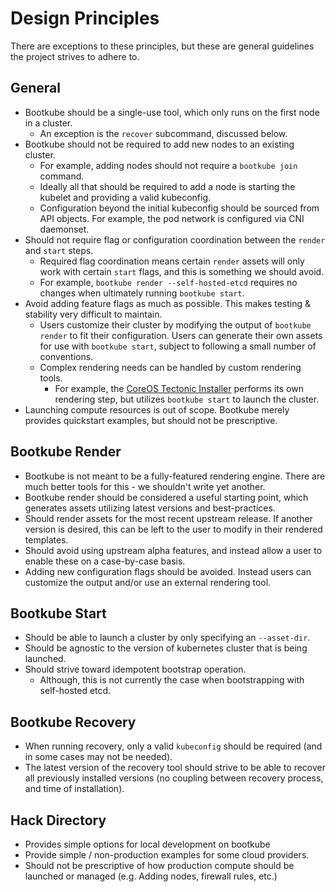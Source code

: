 # Design Principles

There are exceptions to these principles, but these are general guidelines the project strives to adhere to.

## General

- Bootkube should be a single-use tool, which only runs on the first node in a cluster.
    - An exception is the `recover` subcommand, discussed below.
- Bootkube should not be required to add new nodes to an existing cluster.
    - For example, adding nodes should not require a `bootkube join` command.
    - Ideally all that should be required to add a node is starting the kubelet and providing a valid kubeconfig.
    - Configuration beyond the initial kubeconfig should be sourced from API objects. For example, the pod network is configured via CNI daemonset.
- Should not require flag or configuration coordination between the `render` and `start` steps.
    - Required flag coordination means certain `render` assets will only work with certain `start` flags, and this is something we should avoid.
    - For example, `bootkube render --self-hosted-etcd` requires no changes when ultimately running `bootkube start`.
- Avoid adding feature flags as much as possible. This makes testing & stability very difficult to maintain.
    - Users customize their cluster by modifying the output of `bootkube render` to fit their configuration. Users can generate their own assets for use with `bootkube start`, subject to following a small number of conventions.
    - Complex rendering needs can be handled by custom rendering tools.
        - For example, the [CoreOS Tectonic Installer](https://github.com/coreos/tectonic-installer) performs its own rendering step, but utilizes `bootkube start` to launch the cluster.
- Launching compute resources is out of scope. Bootkube merely provides quickstart examples, but should not be prescriptive.

## Bootkube Render

- Bootkube is not meant to be a fully-featured rendering engine. There are much better tools for this - we shouldn't write yet another.
- Bootkube render should be considered a useful starting point, which generates assets utilizing latest versions and best-practices.
- Should render assets for the most recent upstream release. If another version is desired, this can be left to the user to modify in their rendered templates.
- Should avoid using upstream alpha features, and instead allow a user to enable these on a case-by-case basis.
- Adding new configuration flags should be avoided. Instead users can customize the output and/or use an external rendering tool.

## Bootkube Start

- Should be able to launch a cluster by only specifying an `--asset-dir`.
- Should be agnostic to the version of kubernetes cluster that is being launched.
- Should strive toward idempotent bootstrap operation.
    - Although, this is not currently the case when bootstrapping with self-hosted etcd.

## Bootkube Recovery

- When running recovery, only a valid `kubeconfig` should be required (and in some cases may not be needed).
- The latest version of the recovery tool should strive to be able to recover all previously installed versions (no coupling between recovery process, and time of installation).

## Hack Directory

- Provides simple options for local development on bootkube
- Provide simple / non-production examples for some cloud providers.
- Should not be prescriptive of how production compute should be launched or managed (e.g. Adding nodes, firewall rules, etc.)
